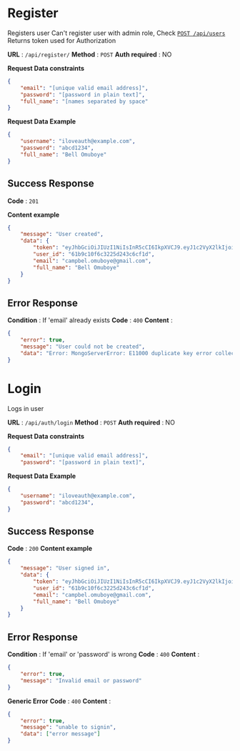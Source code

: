 # Register

Registers user
Can't register user with admin role, Check [`POST /api/users`](src/routes/user.md)
Returns token used for Authorization

**URL** : `/api/register/`
**Method** : `POST`
**Auth required** : NO

**Request Data constraints**

```json
{
    "email": "[unique valid email address]",
    "password": "[password in plain text]",
    "full_name": "[names separated by space"
}
```

**Request Data Example**

```json
{
    "username": "iloveauth@example.com",
    "password": "abcd1234",
    "full_name": "Bell Omuboye"
}
```

## Success Response

**Code** : `201`

**Content example**
```json
{
    "message": "User created",
    "data": {
        "token": "eyJhbGciOiJIUzI1NiIsInR5cCI6IkpXVCJ9.eyJ1c2VyX2lkIjoiNjFiOWMxMGY2YzMyMjVkMjQzYzZjZjFkIiwiaWF0IjoxNjM5NTYzNTM1LCJleHAiOjE2Mzk1NjQxMzV9.T8pdwtR-L4IU7GjJsWmZtP0gz3S3wFQ46l2DQfju-CE",
        "user_id": "61b9c10f6c3225d243c6cf1d",
        "email": "campbel.omuboye@gmail.com",
        "full_name": "Bell Omuboye"
    }
}
```

## Error Response

**Condition** : If 'email' already exists
**Code** : `400`
**Content** :
```json
{
    "error": true,
    "message": "User could not be created",
    "data": "Error: MongoServerError: E11000 duplicate key error collection: l21-standardization.users index: email_1 dup key: { email: \"campbel.omuboye@gmail.com\" }"
}
```


# Login

Logs in user

**URL** : `/api/auth/login`
**Method** : `POST`
**Auth required** : NO

**Request Data constraints**

```json
{
    "email": "[unique valid email address]",
    "password": "[password in plain text]",
```

**Request Data Example**

```json
{
    "username": "iloveauth@example.com",
    "password": "abcd1234",
}
```

## Success Response

**Code** : `200`
**Content example**
```json
{
    "message": "User signed in",
    "data": {
        "token": "eyJhbGciOiJIUzI1NiIsInR5cCI6IkpXVCJ9.eyJ1c2VyX2lkIjoiNjFiOWMxMGY2YzMyMjVkMjQzYzZjZjFkIiwiaWF0IjoxNjM5NTYzOTE2LCJleHAiOjE2Mzk1NjQ1MTZ9.yf_Pm5a96x9op8NbA6HGh0ER7sM46wmCG_srUVYtCXg",
        "user_id": "61b9c10f6c3225d243c6cf1d",
        "email": "campbel.omuboye@gmail.com",
        "full_name": "Bell Omuboye"
    }
}
```

## Error Response

**Condition** : If 'email' or 'password' is wrong
**Code** : `400`
**Content** :
```json
{
    "error": true,
    "message": "Invalid email or password"
}
```

**Generic Error**
**Code** : `400`
**Content** :
```json
{
    "error": true,
    "message": "unable to signin",
    "data": ["error message"]
}
```